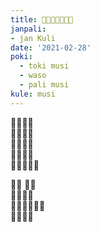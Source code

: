 ```yaml
---
title: ​󱥴​󱤞​󱥍​󱦗​󱥩​󱤼​󱦘
janpali:
- jan Kuli
date: '2021-02-28'
poki:
  - toki musi
  - waso
  - pali musi
kule: musi
---
```

​󱥴​󱥍​󱤕​󱥦　  
​󱥴​󱥍​󱥩​󱥚　  
​󱥩​󱥞​󱤄​󱤡　  
​󱥜​󱤞​󱤬​󱥚　  
​󱤧​󱤖​󱥧​󱤭​󱥞

​󱥴​󱤨 ​󱥴​󱥔　  
​󱥞​󱥩​󱤬​󱤄　  
​󱤧​󱥌​󱤉​󱤝​󱥗​󱥔　  
​󱥩​󱤏​󱥔​󱤴　  
